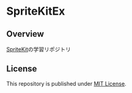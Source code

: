 # SpriteKitEx

## Overview

[SpriteKit](https://developer.apple.com/spritekit/)の学習リポジトリ

## License

This repository is published under [MIT License](LICENSE).

